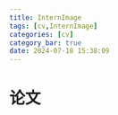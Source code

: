 ```yaml
---
title: InternImage
tags: [cv,InternImage]
categories: [cv]
category_bar: true
date: 2024-07-18 15:38:09
---
```


# 论文





